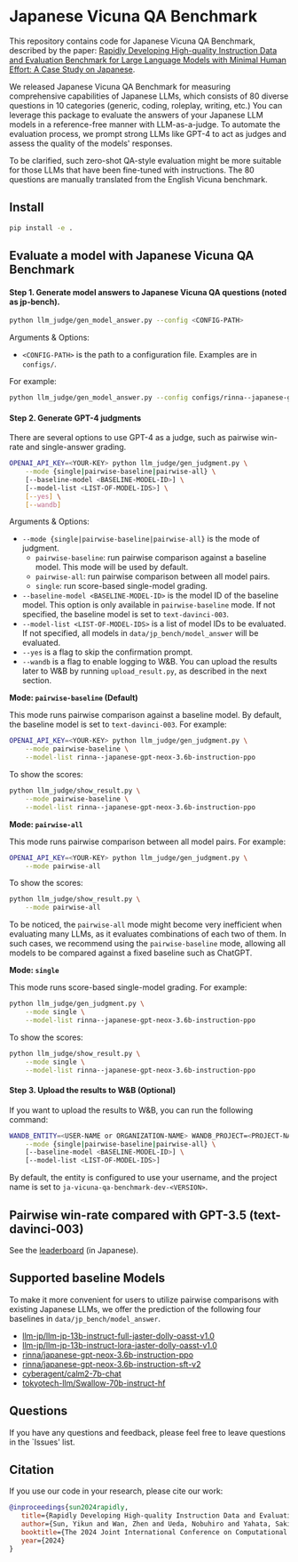 # Japanese Vicuna QA Benchmark

This repository contains code for Japanese Vicuna QA Benchmark, described by the paper: [Rapidly Developing High-quality Instruction Data and Evaluation Benchmark for Large Language Models with Minimal Human Effort: A Case Study on Japanese](https://arxiv.org/abs/2403.03690).



We released Japanese Vicuna QA Benchmark for measuring comprehensive capabilities of Japanese LLMs, which consists of 80 diverse questions in 10 categories (generic, coding, roleplay, writing, etc.)
You can leverage this package to evaluate the answers of your Japanese LLM models in a reference-free manner with LLM-as-a-judge.
To automate the evaluation process, we prompt strong LLMs like GPT-4 to act as judges and assess the quality of the models' responses.

To be clarified, such zero-shot QA-style evaluation might be more suitable for those LLMs that have been fine-tuned with instructions. The 80 questions are manually translated from the English Vicuna benchmark.

## Install

```bash
pip install -e .
```

## Evaluate a model with Japanese Vicuna QA Benchmark

#### Step 1. Generate model answers to Japanese Vicuna QA questions (noted as jp-bench).

```bash
python llm_judge/gen_model_answer.py --config <CONFIG-PATH>
```

Arguments & Options:
  - `<CONFIG-PATH>` is the path to a configuration file. Examples are in `configs/`.

For example:

```bash
python llm_judge/gen_model_answer.py --config configs/rinna--japanese-gpt-neox-3.6b-instruction-ppo.json
```

#### Step 2. Generate GPT-4 judgments

There are several options to use GPT-4 as a judge, such as pairwise win-rate and single-answer grading.

```bash
OPENAI_API_KEY=<YOUR-KEY> python llm_judge/gen_judgment.py \
    --mode {single|pairwise-baseline|pairwise-all} \
    [--baseline-model <BASELINE-MODEL-ID>] \
    [--model-list <LIST-OF-MODEL-IDS>] \
    [--yes] \
    [--wandb]
```

Arguments & Options:
- `--mode {single|pairwise-baseline|pairwise-all}` is the mode of judgment.
    - `pairwise-baseline`: run pairwise comparison against a baseline model. This mode will be used by default.
    - `pairwise-all`: run pairwise comparison between all model pairs.
    - `single`: run score-based single-model grading.
- `--baseline-model <BASELINE-MODEL-ID>` is the model ID of the baseline model. This option is only available in `pairwise-baseline` mode. If not specified, the baseline model is set to `text-davinci-003`.
- `--model-list <LIST-OF-MODEL-IDS>` is a list of model IDs to be evaluated. If not specified, all models in `data/jp_bench/model_answer` will be evaluated.
- `--yes` is a flag to skip the confirmation prompt.
- `--wandb` is a flag to enable logging to W&B. You can upload the results later to W&B by running `upload_result.py`, as described in the next section.

**Mode: `pairwise-baseline` (Default)**

This mode runs pairwise comparison against a baseline model.
By default, the baseline model is set to `text-davinci-003`.
For example:

```bash
OPENAI_API_KEY=<YOUR-KEY> python llm_judge/gen_judgment.py \
    --mode pairwise-baseline \
    --model-list rinna--japanese-gpt-neox-3.6b-instruction-ppo
```

To show the scores:

```bash
python llm_judge/show_result.py \
    --mode pairwise-baseline \
    --model-list rinna--japanese-gpt-neox-3.6b-instruction-ppo
```

**Mode: `pairwise-all`**

This mode runs pairwise comparison between all model pairs.
For example:

```bash
OPENAI_API_KEY=<YOUR-KEY> python llm_judge/gen_judgment.py \
    --mode pairwise-all
```

To show the scores:

```bash
python llm_judge/show_result.py \
    --mode pairwise-all
```

To be noticed, the `pairwise-all` mode might become very inefficient when evaluating many LLMs, as it evaluates combinations of each two of them.
In such cases, we recommend using the `pairwise-baseline` mode, allowing all models to be compared against a fixed baseline such as ChatGPT.

**Mode: `single`**

This mode runs score-based single-model grading.
For example:

```bash
python llm_judge/gen_judgment.py \
    --mode single \
    --model-list rinna--japanese-gpt-neox-3.6b-instruction-ppo
```

To show the scores:

```bash
python llm_judge/show_result.py \
    --mode single \
    --model-list rinna--japanese-gpt-neox-3.6b-instruction-ppo
```

#### Step 3. Upload the results to W&B (Optional)

If you want to upload the results to W&B, you can run the following command:

```bash
WANDB_ENTITY=<USER-NAME or ORGANIZATION-NAME> WANDB_PROJECT=<PROJECT-NAME> python llm_judge/upload_result.py \
    --mode {single|pairwise-baseline|pairwise-all} \
    [--baseline-model <BASELINE-MODEL-ID>] \
    [--model-list <LIST-OF-MODEL-IDS>]
```

By default, the entity is configured to use your username, and the project name is set to `ja-vicuna-qa-benchmark-dev-<VERSION>`.

## Pairwise win-rate compared with GPT-3.5 (text-davinci-003)

See the [leaderboard](http://wandb.me/llm-jp-vicunaleaderboard) (in Japanese).

## Supported baseline Models

To make it more convenient for users to utilize pairwise comparisons with existing Japanese LLMs, we offer the prediction of the following four baselines in `data/jp_bench/model_answer`.

- [llm-jp/llm-jp-13b-instruct-full-jaster-dolly-oasst-v1.0](https://huggingface.co/llm-jp/llm-jp-13b-instruct-full-jaster-dolly-oasst-v1.0)
- [llm-jp/llm-jp-13b-instruct-lora-jaster-dolly-oasst-v1.0](https://huggingface.co/llm-jp/llm-jp-13b-instruct-lora-jaster-dolly-oasst-v1.0)
- [rinna/japanese-gpt-neox-3.6b-instruction-ppo](https://huggingface.co/rinna/japanese-gpt-neox-3.6b-instruction-ppo)
- [rinna/japanese-gpt-neox-3.6b-instruction-sft-v2](https://huggingface.co/rinna/japanese-gpt-neox-3.6b-instruction-sft-v2)
- [cyberagent/calm2-7b-chat](https://huggingface.co/cyberagent/calm2-7b-chat)
- [tokyotech-llm/Swallow-70b-instruct-hf](https://huggingface.co/tokyotech-llm/Swallow-70b-instruct-hf)

## Questions

If you have any questions and feedback, please feel free to leave questions in the `Issues' list.

## Citation
If you use our code in your research, please cite our work:
```bibtex
@inproceedings{sun2024rapidly,
   title={Rapidly Developing High-quality Instruction Data and Evaluation Benchmark for Large Language Models with Minimal Human Effort: A Case Study on Japanese},
   author={Sun, Yikun and Wan, Zhen and Ueda, Nobuhiro and Yahata, Sakiko and Cheng, Fei and Chu, Chenhui and Kurohashi, Sadao},
   booktitle={The 2024 Joint International Conference on Computational Linguistics, Language Resources and Evaluation (LREC-COLING 2024)},
   year={2024}
}
```

